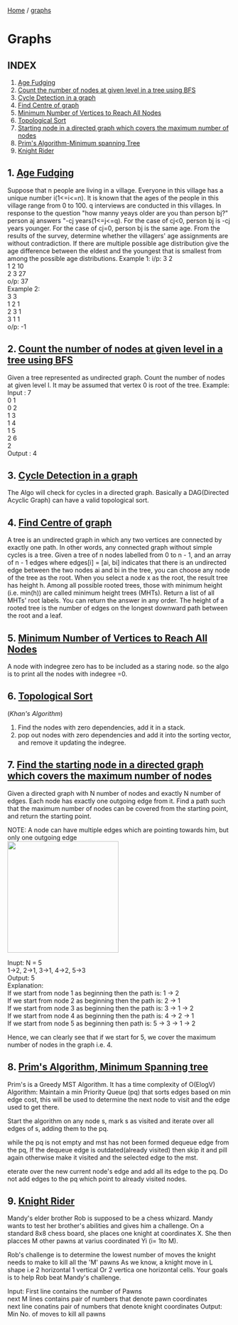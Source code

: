 [Home](https://github.com/kanti170102041/Code_Bank/) / [graphs](https://github.com/kanti170102041/Code_Bank/tree/main/Graphs)
# Graphs

## INDEX
1. [Age Fudging](README.md#1-age-fudging)
2. [Count the number of nodes at given level in a tree using BFS](README.md#2-count-the-number-of-nodes-at-given-level-in-a-tree-using-bfs)
3. [Cycle Detection in a graph](README.md#3-cycle-detection-in-a-graph)
4. [Find Centre of graph](README.md#4-find-centre-of-graph)
5. [Minimum Number of Vertices to Reach All Nodes](README.md#5-minimum-number-of-vertices-to-reach-all-nodes)
6. [Topological Sort](README.md#6-topological-sort)
7. [Starting node in a directed graph which covers the maximum number of nodes](https://github.com/kanti170102041/Code_Bank/blob/main/Graphs/README.md#7-find-the-starting-node-in-a-directed-graph-which-covers-the-maximum-number-of-nodes)
8. [Prim's Algorithm-Minimum spanning Tree](https://github.com/kanti170102041/Code_Bank/blob/main/Graphs/README.md#8-prims-algorithm-minimum-spanning-tree)
9. [Knight Rider]()

## 1. [Age Fudging](https://github.com/kanti170102041/Code_Bank/blob/main/Graphs/Codes/Age%20Fudging.cpp)

Suppose that n people are living in a village. Everyone in this village has a unique number i(1<=i<=n). It is known that the ages of the people in this village range from 0 to 100.
q interviews are conducted in this villages. In response to the question "how manny yeays older are you than person bj?" person aj answers "-cj years(1<=j<=q). For the case of cj<0, person bj is -cj years younger. For the case of cj=0, person bj is the same age.
From the results of the survey, determine whether the villagers' age assignments are without contradiction. If there are multiple possible age distribution give the age difference between the eldest and the youngest that is smallest from among the possible age distributions.
Example 1:
i/p:
  3 2<br />
  1 2 10<br />
  2 3 27<br />
o/p: 37<br />
Example 2:<br />
  3 3<br />
  1 2 1<br />
  2 3 1<br />
  3 1 1<br />
o/p: -1

## 2. [Count the number of nodes at given level in a tree using BFS](https://github.com/kanti170102041/Code_Bank/blob/main/Graphs/Codes/Count%20the%20number%20of%20nodes%20at%20given%20level%20in%20a%20tree%20using%20BFS.cpp)

Given a tree represented as undirected graph. Count the number of nodes at given level l. It may be assumed that vertex 0 is root of the tree.
Example:
Input :   7<br />
          0 1<br />
          0 2<br />
          1 3<br />
          1 4<br />
          1 5<br />
          2 6<br />
          2<br />
Output :  4

## 3. [Cycle Detection in a graph](https://github.com/kanti170102041/Code_Bank/blob/main/Graphs/Codes/Cycle%20Detection%20in%20a%20graph.cpp)

The Algo will check for cycles in a directed graph. Basically a DAG(Directed Acyclic Graph) can have a valid topological sort.

## 4. [Find Centre of graph](https://github.com/kanti170102041/Code_Bank/blob/main/Graphs/Codes/Find%20Centre%20of%20graph.cpp)
      
A tree is an undirected graph in which any two vertices are connected by exactly one path. In other words, any connected graph without simple cycles is a tree.
Given a tree of n nodes labelled from 0 to n - 1, and an array of n - 1 edges where edges[i] = [ai, bi] indicates that there is an undirected edge between the two nodes ai and bi in the tree,
you can choose any node of the tree as the root. When you select a node x as the root, the result tree has height h. Among all possible rooted trees, those with minimum height (i.e. min(h))  are called minimum height trees (MHTs).
Return a list of all MHTs' root labels. You can return the answer in any order.
The height of a rooted tree is the number of edges on the longest downward path between the root and a leaf.

## 5. [Minimum Number of Vertices to Reach All Nodes](https://github.com/kanti170102041/Code_Bank/blob/main/Graphs/Codes/Minimum%20Number%20of%20Vertices%20to%20Reach%20All%20Nodes.cpp)
A node with indegree zero has to be included as a staring node.
so the algo is to print all the nodes with indegree =0.

## 6. [Topological Sort](https://github.com/kanti170102041/Code_Bank/blob/main/Graphs/Codes/Topological%20Sort(Khan's%20Algorithm).cpp)
(*Khan's Algorithm*)
1. Find the nodes with zero dependencies, add it in a stack.
2. pop out nodes with zero dependencies and add it into the sorting vector, and remove it updating the indegree.

## 7. [Find the starting node in a directed graph which covers the maximum number of nodes](https://github.com/kanti170102041/Code_Bank/blob/main/Graphs/Codes/node%20in%20a%20directed%20graph%20which%20covers%20the%20maximum%20number%20of%20nodes.cpp)

Given a directed graph with N number of nodes and exactly N number of edges. Each node has exactly one outgoing edge from it. Find a path such that the maximum number of nodes can be covered from the starting point, and return the starting point.

NOTE: A node can have multiple edges which are pointing towards him, but only one outgoing edge<br />
<img src="https://res.cloudinary.com/practicaldev/image/fetch/s---hjNbSiK--/c_limit%2Cf_auto%2Cfl_progressive%2Cq_auto%2Cw_880/https://dev-to-uploads.s3.amazonaws.com/i/uluzwwtwbjpaon08mc4b.png" width="250">

Inupt: N = 5<br />
1->2, 2->1, 3->1, 4->2, 5->3<br />
Output: 5<br />
Explanation: <br />
If we start from node 1 as beginning then the path is: 1 -> 2<br />
If we start from node 2 as beginning then the path is: 2 -> 1<br />
If we start from node 3 as beginning then the path is: 3 -> 1 -> 2<br />
If we start from node 4 as beginning then the path is: 4 -> 2 -> 1<br />
If we start from node 5 as beginning then path is: 5 -> 3 -> 1 -> 2<br />

Hence, we can clearly see that if we start for 5, we cover the maximum number of nodes in the graph i.e. 4.
## 8. [Prim's Algorithm, Minimum Spanning tree](https://github.com/kanti170102041/Code_Bank/blob/main/Graphs/Codes/prims.cpp)
Prim's is a Greedy MST Algorithm. It has a time complexity of O(ElogV)
Algorithm:
Maintain a min Priority Queue (pq) that sorts edges based on min edge cost, this will be used to determine the next node to visit and the edge used to get there.

Start the algorithm on any node s, mark s as visited and iterate over all edges of s, adding them to the pq.

while the pq is not empty and mst has not been formed dequeue edge from the pq, If the dequeue edge is outdated(already visited) then skip it and pill again otherwise make it visited and the selected edge to the mst.

eterate over the new current node's edge and add all its edge to the pq. Do not add edges to the pq which point to already visited nodes.

## 9. [Knight Rider](https://github.com/kanti170102041/Code_Bank/blob/main/Graphs/Codes/knight%20rider.cpp)

Mandy's elder brother Rob is supposed to be a chess whizard. Mandy wants to test her brother's abilities and gives him a challenge.
On a standard 8x8 chess board, she places one knight at coordinates X. She then placces M other pawns at varius coordinated Yi (i= 1to M).

Rob's challenge is to determine the lowest number of moves the knight needs to make to kill all the 'M' pawns As we know, a knight move in L shape i.e 2 horizontal 1 vertical Or 2 vertica one horizontal cells. Your goals is to help Rob beat Mandy's challenge.

Input: 
First line contains the number of Pawns<br />
next M lines contains pair of numbers that denote pawn coordinates<br />
next line conatins pair of numbers that denote knight coordinates
Output: 
Min No. of moves to kill all pawns
